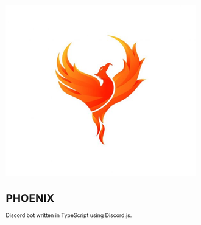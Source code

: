 <img src="/media/logo.jpg" alt="logo"
	title="" width="500" height="450" />
# PHOENIX
Discord bot written in TypeScript using Discord.js.
